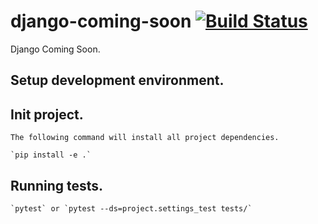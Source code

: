 # django-coming-soon [![Build Status](https://travis-ci.org/tsotetsi/django-coming-soon.svg?branch=develop)](https://travis-ci.org/tsotetsi/django-coming-soon)
Django Coming Soon.

## Setup development environment.


## Init project.
    The following command will install all project dependencies.

    `pip install -e .`


## Running tests.

    `pytest` or `pytest --ds=project.settings_test tests/`
